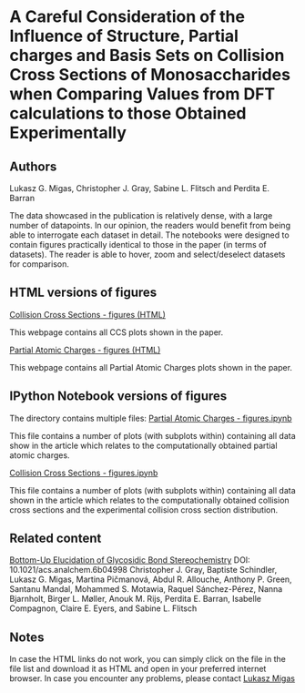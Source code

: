 # A Careful Consideration of the Influence of Structure, Partial charges and Basis Sets on Collision Cross Sections of Monosaccharides when Comparing Values from DFT calculations to those Obtained Experimentally

## Authors

Lukasz G. Migas, Christopher J. Gray, Sabine L. Flitsch and Perdita E. Barran

The data showcased in the publication is relatively dense, with a large number of datapoints. In our opinion, the readers would benefit from being able to interrogate each dataset in detail. The notebooks were designed to contain figures practically identical to those in the paper (in terms of datasets). The reader is able to hover, zoom and select/deselect datasets for comparison. 

## HTML versions of figures

[Collision Cross Sections - figures (HTML)](https://cdn.rawgit.com/BarranLab/ChargePaper_2017/13fe1d3/Collision%20Cross%20Sections%20-%20monosaccharides%20-%20Migas%202017.html)

This webpage contains all CCS plots shown in the paper.

[Partial Atomic Charges - figures (HTML)](https://cdn.rawgit.com/BarranLab/ChargePaper_2017/13fe1d39/Partial%20Atomic%20Charges%20-%20monosaccharides%20-%20Migas%202017.html)

This webpage contains all Partial Atomic Charges plots shown in the paper.

## IPython Notebook versions of figures

The directory contains multiple files:
[Partial Atomic Charges - figures.ipynb](https://github.com/lukasz-migas/ChargePaper_2017/blob/master/Partial%20atomic%20charges%20-%20figures.ipynb)

This file contains a number of plots (with subplots within) containing all data show in the article which relates to the computationally obtained partial atomic charges.

[Collision Cross Sections - figures.ipynb](https://github.com/lukasz-migas/ChargePaper_2017/blob/master/Collision%20cross%20sections%20-%20figures.ipynb)

This file contains a number of plots (with subplots within) containing all data shown in the article which relates to the computationally obtained collision cross sections and the experimental collision cross section distribution.

## Related content

[Bottom-Up Elucidation of Glycosidic Bond Stereochemistry](http://pubs.acs.org/doi/abs/10.1021/acs.analchem.6b04998)
DOI: 10.1021/acs.analchem.6b04998
Christopher J. Gray, Baptiste Schindler, Lukasz G. Migas, Martina Pičmanová, Abdul R. Allouche, Anthony P. Green, Santanu Mandal, Mohammed S. Motawia, Raquel Sánchez-Pérez, Nanna Bjarnholt, Birger L. Møller, Anouk M. Rijs, Perdita E. Barran, Isabelle Compagnon, Claire E. Eyers, and Sabine L. Flitsch

## Notes
In case the HTML links do not work, you can simply click on the file in the file list and download it as HTML and open in your preferred internet browser. In case you encounter any problems, please contact [Lukasz Migas](mailto:lukasz.migas@manchester.ac.uk)
